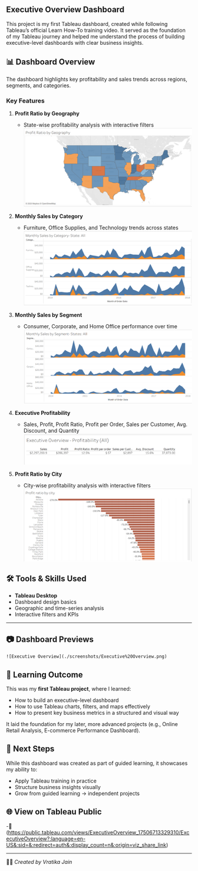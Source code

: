
## Executive Overview Dashboard

This project is my first Tableau dashboard, created while following Tableau’s official Learn How-To training video. It served as the foundation of my Tableau journey and helped me understand the process of building executive-level dashboards with clear business insights.

## 📊 Dashboard Overview

The dashboard highlights key profitability and sales trends across regions, segments, and categories.

### Key Features
1. **Profit Ratio by Geography**
    - State-wise profitability analysis with interactive filters
      ![Profit Ratio by Geography](./screenshots/Profit%20ratio%20by%20geography.png)


2. **Monthly Sales by Category**
    - Furniture, Office Supplies, and Technology trends across states
      ![Sales by Category](./screenshots/Monthly%20Sales%20by%20category-%20state-%20all.png)


3. **Monthly Sales by Segment**
    - Consumer, Corporate, and Home Office performance over time
      ![Sales by Segment](./screenshots/Monthly%20Sales%20by%20segment-state-all.png)


4. **Executive Profitability**
   - Sales, Profit, Profit Ratio, Profit per Order, Sales per Customer, Avg. Discount, and Quantity
     ![Executive Profitability](./screenshots/Executive%20overview-%20profitability%20all.png)


5. **Profit Ratio by City**
   - City-wise profitability analysis with interactive filters
     ![Profit Ratio by Cityy](./screenshots/Profit%20ratio%20by%20city.png)
 

## 🛠️ Tools & Skills Used
- **Tableau Desktop**
- Dashboard design basics
- Geographic and time-series analysis
- Interactive filters and KPIs

---
## 📷 Dashboard Previews
    ![Executive Overview](./screenshots/Executive%20Overview.png)

## 🎯 Learning Outcome
This was my **first Tableau project**, where I learned:
- How to build an executive-level dashboard  
- How to use Tableau charts, filters, and maps effectively  
- How to present key business metrics in a structured and visual way  

It laid the foundation for my later, more advanced projects (e.g., Online Retail Analysis, E-commerce Performance Dashboard).



## 📌 Next Steps
While this dashboard was created as part of guided learning, it showcases my ability to:
- Apply Tableau training in practice  
- Structure business insights visually  
- Grow from guided learning → independent projects

## 🌐 View on Tableau Public
-🔗 (https://public.tableau.com/views/ExecutiveOverview_17506713329310/ExcecutiveOverview?:language=en-US&:sid=&:redirect=auth&:display_count=n&:origin=viz_share_link)



---
👩‍💻 *Created by Vratika Jain*
